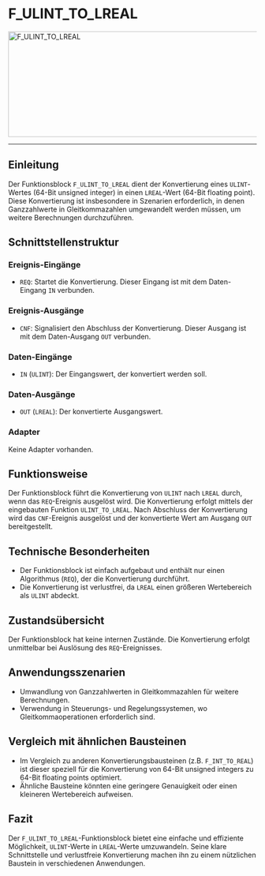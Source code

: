 # F_ULINT_TO_LREAL

<img width="1466" height="214" alt="F_ULINT_TO_LREAL" src="https://github.com/user-attachments/assets/deffb0a4-6080-4c01-b592-e27e26f1d382" />

* * * * * * * * * *
## Einleitung
Der Funktionsblock `F_ULINT_TO_LREAL` dient der Konvertierung eines `ULINT`-Wertes (64-Bit unsigned integer) in einen `LREAL`-Wert (64-Bit floating point). Diese Konvertierung ist insbesondere in Szenarien erforderlich, in denen Ganzzahlwerte in Gleitkommazahlen umgewandelt werden müssen, um weitere Berechnungen durchzuführen.

## Schnittstellenstruktur
### **Ereignis-Eingänge**
- `REQ`: Startet die Konvertierung. Dieser Eingang ist mit dem Daten-Eingang `IN` verbunden.

### **Ereignis-Ausgänge**
- `CNF`: Signalisiert den Abschluss der Konvertierung. Dieser Ausgang ist mit dem Daten-Ausgang `OUT` verbunden.

### **Daten-Eingänge**
- `IN` (`ULINT`): Der Eingangswert, der konvertiert werden soll.

### **Daten-Ausgänge**
- `OUT` (`LREAL`): Der konvertierte Ausgangswert.

### **Adapter**
Keine Adapter vorhanden.

## Funktionsweise
Der Funktionsblock führt die Konvertierung von `ULINT` nach `LREAL` durch, wenn das `REQ`-Ereignis ausgelöst wird. Die Konvertierung erfolgt mittels der eingebauten Funktion `ULINT_TO_LREAL`. Nach Abschluss der Konvertierung wird das `CNF`-Ereignis ausgelöst und der konvertierte Wert am Ausgang `OUT` bereitgestellt.

## Technische Besonderheiten
- Der Funktionsblock ist einfach aufgebaut und enthält nur einen Algorithmus (`REQ`), der die Konvertierung durchführt.
- Die Konvertierung ist verlustfrei, da `LREAL` einen größeren Wertebereich als `ULINT` abdeckt.

## Zustandsübersicht
Der Funktionsblock hat keine internen Zustände. Die Konvertierung erfolgt unmittelbar bei Auslösung des `REQ`-Ereignisses.

## Anwendungsszenarien
- Umwandlung von Ganzzahlwerten in Gleitkommazahlen für weitere Berechnungen.
- Verwendung in Steuerungs- und Regelungssystemen, wo Gleitkommaoperationen erforderlich sind.

## Vergleich mit ähnlichen Bausteinen
- Im Vergleich zu anderen Konvertierungsbausteinen (z.B. `F_INT_TO_REAL`) ist dieser speziell für die Konvertierung von 64-Bit unsigned integers zu 64-Bit floating points optimiert.
- Ähnliche Bausteine könnten eine geringere Genauigkeit oder einen kleineren Wertebereich aufweisen.

## Fazit
Der `F_ULINT_TO_LREAL`-Funktionsblock bietet eine einfache und effiziente Möglichkeit, `ULINT`-Werte in `LREAL`-Werte umzuwandeln. Seine klare Schnittstelle und verlustfreie Konvertierung machen ihn zu einem nützlichen Baustein in verschiedenen Anwendungen.
